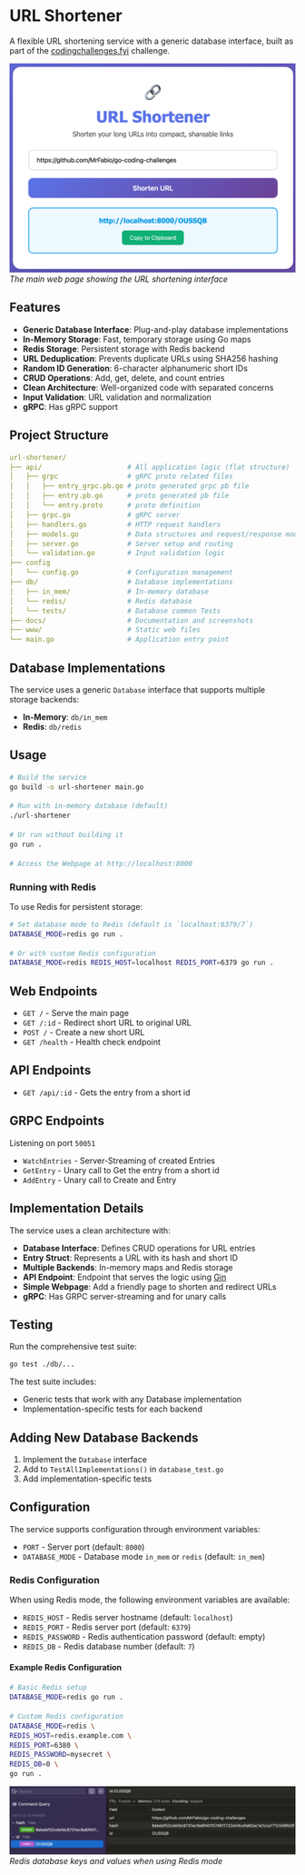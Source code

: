 # URL Shortener

A flexible URL shortening service with a generic database interface, built as part of the [codingchallenges.fyi](https://codingchallenges.fyi/challenges/challenge-url-shortener) challenge.

![Web Interface](doc/web.png)
*The main web page showing the URL shortening interface*

## Features

- **Generic Database Interface**: Plug-and-play database implementations
- **In-Memory Storage**: Fast, temporary storage using Go maps
- **Redis Storage**: Persistent storage with Redis backend
- **URL Deduplication**: Prevents duplicate URLs using SHA256 hashing
- **Random ID Generation**: 6-character alphanumeric short IDs
- **CRUD Operations**: Add, get, delete, and count entries
- **Clean Architecture**: Well-organized code with separated concerns
- **Input Validation**: URL validation and normalization
- **gRPC**: Has gRPC support

## Project Structure

``` yaml
url-shortener/
├── api/                     # All application logic (flat structure)
│   ├── grpc                 # gRPC proto related files
│   │   ├── entry_grpc.pb.go # proto generated grpc pb file
│   │   ├── entry.pb.go      # proto generated pb file
│   │   └── entry.proto      # proto definition
│   ├── grpc.go              # gRPC server
│   ├── handlers.go          # HTTP request handlers
│   ├── models.go            # Data structures and request/response models
│   ├── server.go            # Server setup and routing
│   └── validation.go        # Input validation logic
├── config
│   └── config.go            # Configuration management
├── db/                      # Database implementations
│   ├── in_mem/              # In-memory database
│   └── redis/               # Redis database
│   └── tests/               # Database common Tests
├── docs/                    # Documentation and screenshots
├── www/                     # Static web files
└── main.go                  # Application entry point
```

## Database Implementations

The service uses a generic `Database` interface that supports multiple storage backends:

- **In-Memory**: `db/in_mem`
- **Redis**: `db/redis`

## Usage

``` bash
# Build the service
go build -o url-shortener main.go

# Run with in-memory database (default)
./url-shortener

# Or run without building it
go run .

# Access the Webpage at http://localhost:8000
```

### Running with Redis

To use Redis for persistent storage:

``` bash
# Set database mode to Redis (default is `localhost:6379/7`)
DATABASE_MODE=redis go run .

# Or with custom Redis configuration
DATABASE_MODE=redis REDIS_HOST=localhost REDIS_PORT=6379 go run .
```

## Web Endpoints

- `GET /` - Serve the main page
- `GET /:id` - Redirect short URL to original URL
- `POST /` - Create a new short URL
- `GET /health` - Health check endpoint

## API Endpoints

- `GET /api/:id` - Gets the entry from a short id

## GRPC Endpoints

Listening on port `50051`

- `WatchEntries` - Server-Streaming of created Entries
- `GetEntry` - Unary call to Get the entry from a short id
- `AddEntry` - Unary call to Create and Entry

## Implementation Details

The service uses a clean architecture with:

- **Database Interface**: Defines CRUD operations for URL entries
- **Entry Struct**: Represents a URL with its hash and short ID
- **Multiple Backends**: In-memory maps and Redis storage
- **API Endpoint**: Endpoint that serves the logic using [Gin](https://gin-gonic.com/en/)
- **Simple Webpage**: Add a friendly page to shorten and redirect URLs
- **gRPC**: Has GRPC server-streaming and for unary calls

## Testing

Run the comprehensive test suite:

``` bash
go test ./db/...
```

The test suite includes:

- Generic tests that work with any Database implementation
- Implementation-specific tests for each backend

## Adding New Database Backends

1. Implement the `Database` interface
2. Add to `TestAllImplementations()` in `database_test.go`
3. Add implementation-specific tests

## Configuration

The service supports configuration through environment variables:

- `PORT` - Server port (default: `8000`)
- `DATABASE_MODE` - Database mode `in_mem` or `redis` (default: `in_mem`)

### Redis Configuration

When using Redis mode, the following environment variables are available:

- `REDIS_HOST` - Redis server hostname (default: `localhost`)
- `REDIS_PORT` - Redis server port (default: `6379`)
- `REDIS_PASSWORD` - Redis authentication password (default: empty)
- `REDIS_DB` - Redis database number (default: `7`)

#### Example Redis Configuration

``` bash
# Basic Redis setup
DATABASE_MODE=redis go run .

# Custom Redis configuration
DATABASE_MODE=redis \
REDIS_HOST=redis.example.com \
REDIS_PORT=6380 \
REDIS_PASSWORD=mysecret \
REDIS_DB=0 \
go run .
```

![Redis Keys](doc/redis.png)
*Redis database keys and values when using Redis mode*
